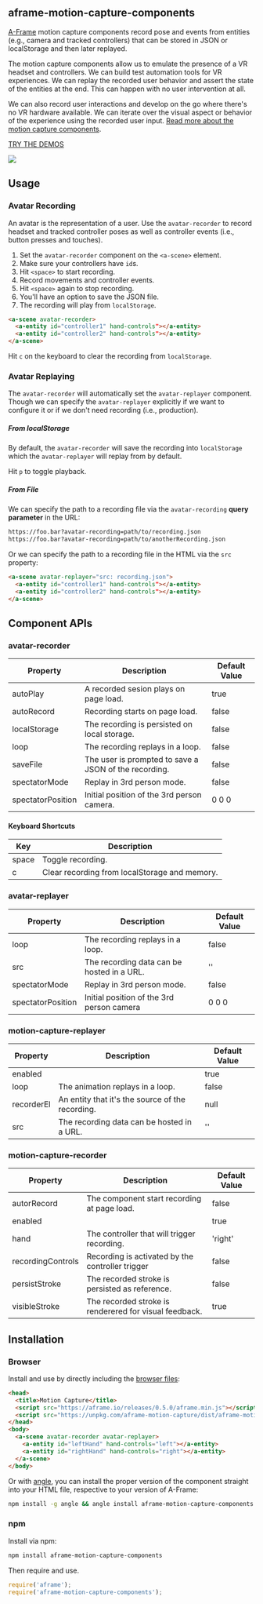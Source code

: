 ## aframe-motion-capture-components

[A-Frame](https://aframe.io) motion capture components record pose and events
from entities (e.g., camera and tracked controllers) that can be stored in JSON
or localStorage and then later replayed.

The motion capture components allow us to emulate the presence of a VR headset
and controllers. We can build test automation tools for VR experiences. We can
replay the recorded user behavior and assert the state of the entities at the
end. This can happen with no user intervention at all.

We can also record user interactions and develop on the go where there's no VR
hardware available. We can iterate over the visual aspect or behavior of the
experience using the recorded user input. [Read more about the motion capture
components](https://blog.mozvr.com/a-saturday-night/).

[TRY THE DEMOS](http://swimminglessonsformodernlife.com/aframe-motion-capture-components/)

![](https://cloud.githubusercontent.com/assets/674727/24481580/0ac87ace-14a0-11e7-8281-c032c90f0529.gif)

## Usage

### Avatar Recording

An avatar is the representation of a user. Use the `avatar-recorder` to record
headset and tracked controller poses as well as controller events (i.e., button
presses and touches).

1. Set the `avatar-recorder` component on the `<a-scene>` element.
2. Make sure your controllers have `id`s.
3. Hit `<space>` to start recording.
4. Record movements and controller events.
5. Hit `<space>` again to stop recording.
6. You'll have an option to save the JSON file.
6. The recording will play from `localStorage`.

```html
<a-scene avatar-recorder>
  <a-entity id="controller1" hand-controls"></a-entity>
  <a-entity id="controller2" hand-controls"></a-entity>
</a-scene>
```

Hit `c` on the keyboard to clear the recording from `localStorage`.

### Avatar Replaying

The `avatar-recorder` will automatically set the `avatar-replayer` component.
Though we can specify the `avatar-replayer` explicitly if we want to configure
it or if we don't need recording (i.e., production).

##### From localStorage

By default, the `avatar-recorder` will save the recording into `localStorage`
which the `avatar-replayer` will replay from by default.

Hit `p` to toggle playback.

##### From File

We can specify the path to a recording file via the `avatar-recording` **query
parameter** in the URL:

```html
https://foo.bar?avatar-recording=path/to/recording.json
https://foo.bar?avatar-recording=path/to/anotherRecording.json
```

Or we can specify the path to a recording file in the HTML via the `src` property:

```html
<a-scene avatar-replayer="src: recording.json">
  <a-entity id="controller1" hand-controls"></a-entity>
  <a-entity id="controller2" hand-controls"></a-entity>
</a-scene>
```

## Component APIs

### avatar-recorder

| Property          | Description                                             | Default Value |
| ----------------- | ------------------------------------------------------- | ------------- |
| autoPlay          | A recorded sesion plays on page load.                   | true          |
| autoRecord        | Recording starts on page load.                          | false         |
| localStorage      | The recording is persisted on local storage.            | false         |
| loop              | The recording replays in a loop.                        | false         |
| saveFile          | The user is prompted to save a JSON of the recording.   | false         |
| spectatorMode     | Replay in 3rd person mode.                              | false         |
| spectatorPosition | Initial position of the 3rd person camera.              | 0 0 0         |

#### Keyboard Shortcuts

| Key   | Description                                   |
|-------|---------------------------------------------- |
| space | Toggle recording.                             |
| c     | Clear recording from localStorage and memory. |

### avatar-replayer

| Property          | Description                                | Default Value |
| ----------------- | ------------------------------------------ | ------------- |
| loop              | The recording replays in a loop.           | false         |
| src               | The recording data can be hosted in a URL. | ''            |
| spectatorMode     | Replay in 3rd person mode.                 | false         |
| spectatorPosition | Initial position of the 3rd person camera  | 0 0 0         |

### motion-capture-replayer

| Property   | Description                                          | Default Value |
| --------   | ---------------------------------------------------- | ------------- |
| enabled    |                                                      | true          |
| loop       | The animation replays in a loop.                     | false         |
| recorderEl | An entity that it's the source of the recording.     | null          |
| src        | The recording data can be hosted in a URL.           | ''            |

### motion-capture-recorder

| Property          | Description                                           | Default Value |
| --------          | ----------------------------------------------------- | ------------- |
| autorRecord       | The component start recording at page load.           | false         |
| enabled           |                                                       | true          |
| hand              | The controller that will trigger recording.           | 'right'       |
| recordingControls | Recording is activated by the controller trigger      | false         |
| persistStroke     | The recorded stroke is persisted as reference.        | false         |
| visibleStroke     | The recorded stroke is renderered for visual feedback.| true          |

## Installation

### Browser

Install and use by directly including the [browser files](dist):

```html
<head>
  <title>Motion Capture</title>
  <script src="https://aframe.io/releases/0.5.0/aframe.min.js"></script>
  <script src="https://unpkg.com/aframe-motion-capture/dist/aframe-motion-capture.min.js"></script>
</head>
<body>
  <a-scene avatar-recorder avatar-replayer>
    <a-entity id="leftHand" hand-controls="left"></a-entity>
    <a-entity id="rightHand" hand-controls="right"></a-entity>
  </a-scene>
</body>
```

Or with [angle](https://npmjs.com/package/angle/), you can install the proper
version of the component straight into your HTML file, respective to your
version of A-Frame:

```sh
npm install -g angle && angle install aframe-motion-capture-components
```

### npm

Install via npm:

```bash
npm install aframe-motion-capture-components
```

Then require and use.

```js
require('aframe');
require('aframe-motion-capture-components');
```
